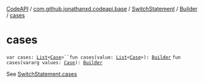 [CodeAPI](../../../index.md) / [com.github.jonathanxd.codeapi.base](../../index.md) / [SwitchStatement](../index.md) / [Builder](index.md) / [cases](.)

# cases

`var cases: `[`List`](https://kotlinlang.org/api/latest/jvm/stdlib/kotlin.collections/-list/index.html)`<`[`Case`](../../-case/index.md)`>``fun cases(value: `[`List`](https://kotlinlang.org/api/latest/jvm/stdlib/kotlin.collections/-list/index.html)`<`[`Case`](../../-case/index.md)`>): `[`Builder`](index.md)
`fun cases(vararg values: `[`Case`](../../-case/index.md)`): `[`Builder`](index.md)

See [SwitchStatement.cases](../cases.md)

